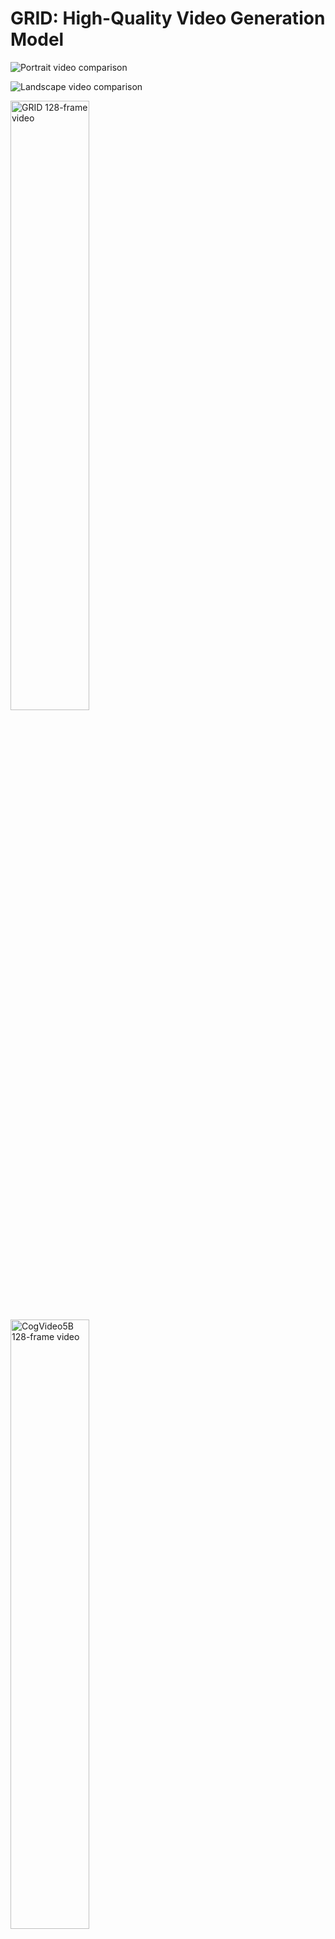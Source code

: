 # GRID: High-Quality Video Generation Model

![Portrait video comparison](portrait_16frame_A_woman_with_glasses_wearing_a_white_t-shirt_sits_at_a_wooden_desk._An_open_notebook_and_calculator_lie_before_her._She_examines_the_document_then_picks_up_a_pen.gif)

![Landscape video comparison](landscape_16frames_Elegant_European_city_street_with_curved_row_of_sandstone_historical_buildings,_arched_entrances,_uniform_windows,_neoclassical_architectural_style,_parked_cars,_few_pedestrians.gif)

<a href="128frame-GRID.mp4">
  <img src="128frame-GRID-thumbnail.jpg" alt="GRID 128-frame video" width="50%">
</a>

<a href="128frame-cogvideo5b.mp4">
  <img src="128frame-cogvideo5b-thumbnail.jpg" alt="CogVideo5B 128-frame video" width="50%">
</a>
